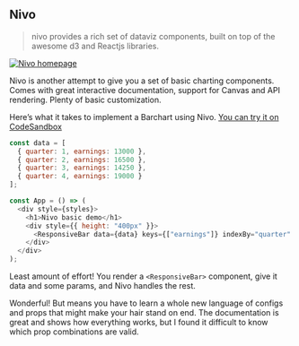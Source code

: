
## Nivo

> nivo provides a rich set of dataviz components, built on top of the
> awesome d3 and Reactjs libraries.

[![Nivo
homepage](https://raw.githubusercontent.com/Swizec/react-d3js-es6-ebook/2018-version/manuscript/resources/images/2018/nivo.gif)](https://nivo.rocks/)

Nivo is another attempt to give you a set of basic charting components.
Comes with great interactive documentation, support for Canvas and API
rendering. Plenty of basic customization.

Here’s what it takes to implement a Barchart using Nivo. [You can try it
on CodeSandbox](https://codesandbox.io/s/n1wwkvq24)

``` javascript
const data = [
  { quarter: 1, earnings: 13000 },
  { quarter: 2, earnings: 16500 },
  { quarter: 3, earnings: 14250 },
  { quarter: 4, earnings: 19000 }
];

const App = () => (
  <div style={styles}>
    <h1>Nivo basic demo</h1>
    <div style={{ height: "400px" }}>
      <ResponsiveBar data={data} keys={["earnings"]} indexBy="quarter" />
    </div>
  </div>
);
```

Least amount of effort\! You render a `<ResponsiveBar>` component, give
it data and some params, and Nivo handles the rest.

Wonderful\! But means you have to learn a whole new language of configs
and props that might make your hair stand on end. The documentation is
great and shows how everything works, but I found it difficult to know
which prop combinations are valid.
